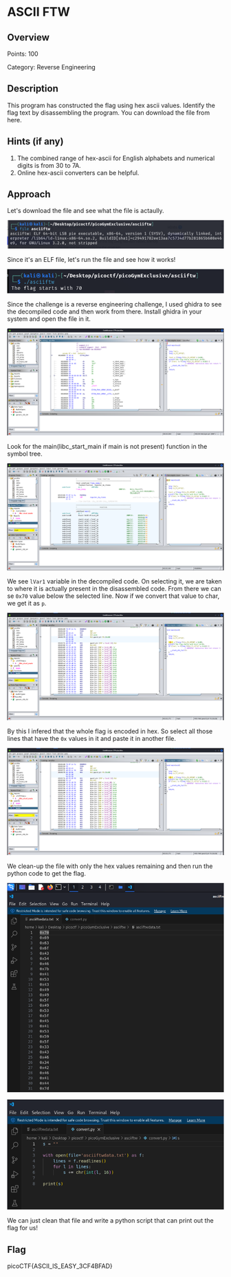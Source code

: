 # ASCII FTW

## Overview

Points: 100

Category: Reverse Engineering

## Description
This program has constructed the flag using hex ascii values. Identify the flag text by disassembling the program. You can download the file from here.

## Hints (if any)
1. The combined range of hex-ascii for English alphabets and numerical digits is from 30 to 7A.
2. Online hex-ascii converters can be helpful.

## Approach

Let's download the file and see what the file is actaully.

![file info](/picoCTF/picoGym%20Exclusive/Reverse%20Engineering/img/ascii%20ftw%201.png)

Since it's an ELF file, let's run the file and see how it works!

![file run info](/picoCTF/picoGym%20Exclusive/Reverse%20Engineering/img/ascii%20ftw%202.png)

Since the challenge is a reverse engineering challenge, I used ghidra to see the decompiled code and then work from there. Install ghidra in your system and open the file in it.

![ghidra](/picoCTF/picoGym%20Exclusive/Reverse%20Engineering/img/ascii%20ftw%203.png)

Look for the main(libc_start_main if main is not present) function in the symbol tree.

![main function](/picoCTF/picoGym%20Exclusive/Reverse%20Engineering/img/ascii%20ftw%204.png)

We see `lVar1` variable in the decompiled code. On selecting it, we are taken to where it is actually present in the disassembled code. From there we can se `0x70` value below the selected line. Now if we convert that value to char, we get it as `p`.

![hex to char](/picoCTF/picoGym%20Exclusive/Reverse%20Engineering/img/ascii%20ftw%205.png)

By this I infered that the whole flag is encoded in hex. So select all those lines that have the `0x` values in it and paste it in another file.

![hex to char](/picoCTF/picoGym%20Exclusive/Reverse%20Engineering/img/ascii%20ftw%205.png)

We clean-up the file with only the hex values remaining and then run the python code to get the flag.

![cleaned up file](/picoCTF/picoGym%20Exclusive/Reverse%20Engineering/img/ascii%20ftw%206.png)

![hex to char](/picoCTF/picoGym%20Exclusive/Reverse%20Engineering/img/ascii%20ftw%207.png)


We can just clean that file and write a python script that can print out the flag for us!

## Flag
picoCTF{ASCII_IS_EASY_3CF4BFAD}
